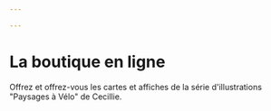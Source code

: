 ```yaml
---

---
```

# La boutique en ligne

Offrez et offrez-vous les cartes et affiches de la série d'illustrations "Paysages à Vélo" de Cecillie.